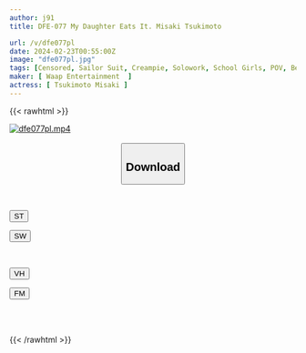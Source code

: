 ```yaml
---
author: j91
title: DFE-077 My Daughter Eats It. Misaki Tsukimoto

url: /v/dfe077pl
date: 2024-02-23T00:55:00Z
image: "dfe077pl.jpg"
tags: [Censored, Sailor Suit, Creampie, Solowork, School Girls, POV, Beautiful Girl, Bloomers	]
maker: [ Waap Entertainment  ]
actress: [ Tsukimoto Misaki ]
---
```



{{< rawhtml >}}

<div class="video" data-videoid="P90e0pKYvWh0jzp">
    <a href="javascript:;">
        <img src="/v/dfe077pl/dfe077pl.jpg" width="WIDTH" height="HEIGHT" alt="dfe077pl.mp4" loading="lazy">
    </a>
</div>

<script type="text/javascript" src="https://j91.asia/asset/on-demand-st.js"></script>

<br>
  <link rel="stylesheet" href="https://j91.asia/asset/bs5.css">
  
  <center>
  <button class="btn btn-primary" type="button" data-bs-toggle="collapse" data-bs-target=".multi-collapse" aria-expanded="false" aria-controls="multiCollapseExample1 multiCollapseExample2"><h2>Download</h2></button></center>
</p>
<div class="row">
  <div class="col">
    <div class="collapse multi-collapse" id="multiCollapseExample1">
      <div class="card card-body">
	      	      <br>
<div class="buttons">  
<p><a href="https://streamtape.to/v/P90e0pKYvWh0jzp" target="_blank"><button class="btn-hover color-3"><i class="fa fa-download"></i> ST</button></a></p>
<p><a href="https://cdnwish.com/v0cp6ljdgvk0" target="_blank"><button class="btn-hover color-2"><i class="fa fa-download"></i> SW</button></a></p></div>
    </div>
  </div>
</div>
  <div class="col">
    <div class="collapse multi-collapse" id="multiCollapseExample2">
      <div class="card card-body">
	      <br>
<div class="buttons">
<p><a href="https://vidhidepro.com/f/g6hcd3j5gooh"><button class="btn-hover color-9"><i class="fa fa-download"></i> VH</button></a></p>
<p><a href="https://filemoon.sx/d/xym46i7nggxb"><button class="btn-hover color-8"><i class="fa fa-download"></i> FM</button></a></p></div>
<br><br>
      </div>
    </div>
  </div>
</div>

{{< /rawhtml >}}